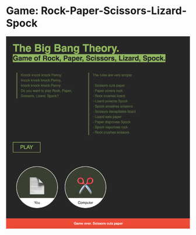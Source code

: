 # Game: Rock-Paper-Scissors-Lizard-Spock

![Game: Rock-Paper-Scissors-Lizard-Spock](https://github.com/beatrizsmerino/exercises-javascript-node/blob/develop/class-22/ejercicios/game-rock-paper-scissors-lizard-spock/documentation/images/screenshot-2020-05-24-17.40.50.png?raw=true)
